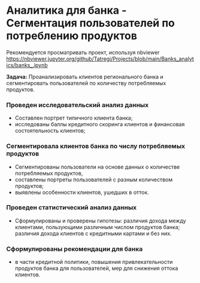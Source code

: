 # Аналитика для банка - Сегментация пользователей по потреблению продуктов
Рекомендуется просматривать проект, используя nbviewer
https://nbviewer.jupyter.org/github/Tatregi/Projects/blob/main/Banks_analytics/banks_.ipynb

**Задача:**
Проанализировать клиентов регионального банка и сегментировать пользователей по количеству потребляемых продуктов. 

### Проведен исследовательский анализ данных
  - Составлен портрет типичного клиента банка;
  - исследованы баллы кредитного скоринга клиентов и финансовая состоятельность клиентов;
    
### Сегментировала клиентов банка по числу потребляемых продуктов
  - Сегментированы пользователи на основе данных о количестве потребляемых продуктов,
  - составлены портреты пользователей с разным количеством продуктов;
  - выявлены особенности клиентов, ушедших в отток.

### Проведен статистический анализ данных
  - Сформулированы и проверены гипотезы: различия дохода между клиентами, пользующими различным числом продуктов банка; различия дохода клиентов с кредитными картами и без них.

### Сформулированы рекомендации для банка
   - в части кредитной политики, повышения привлекательности продуктов банка для пользователей, мер для снижения оттока клиентов.

